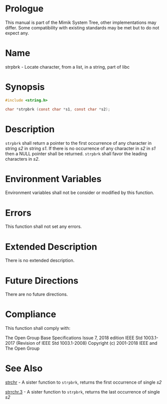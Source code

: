 # Prologue

This manual is part of the Mimik System Tree, other implementations may differ. Some compatibility with existing standards may be met but to do not expect any.


# Name

strpbrk - Locate character, from a list, in a string, part of libc


# Synopsis

```C
#include <string.h>

char *strpbrk (const char *s1, const char *s2);
```


# Description

`strpbrk` shall return a pointer to the first occurrence of any character in string *s2* in string *s1*. If there is no occurrence of any character in *s2* in *s1* then a NULL pointer shall be returned. `strpbrk` shall favor the leading characters in *s2*.


# Environment Variables

Environment variables shall not be consider or modified by this function.


# Errors

This function shall not set any errors.


# Extended Description

There is no extended description.


# Future Directions

There are no future directions.


# Compliance

This function shall comply with:

The Open Group Base Specifications Issue 7, 2018 edition
IEEE Std 1003.1-2017 (Revision of IEEE Std 1003.1-2008)
Copyright (c) 2001-2018 IEEE and The Open Group


# See Also

[strchr](strchr.3) - A sister function to `strpbrk`, returns the first occurrence of single *s2*

[strrchr.3](strrchr.3) - A sister function to `strpbrk`, returns the last occurrence of single *s2*
